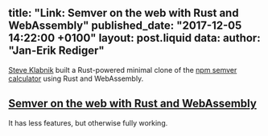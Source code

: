 title: "Link: Semver on the web with Rust and WebAssembly"
published_date: "2017-12-05 14:22:00 +0100"
layout: post.liquid
data:
  author: "Jan-Erik Rediger"
---
[Steve Klabnik](https://github.com/steveklabnik/) built a Rust-powered minimal clone of the [npm semver calculator](https://semver.npmjs.com/) using Rust and WebAssembly.


## [Semver on the web with Rust and WebAssembly](https://www.steveklabnik.com/wasm/demos/semver.html)

It has less features, but otherwise fully working.
